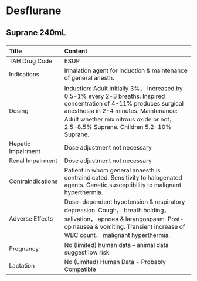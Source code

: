 # Desflurane

## Suprane 240mL

##### 

| Title              | Content                                                                                                                                                                                                                                               |
|:-------------------|:------------------------------------------------------------------------------------------------------------------------------------------------------------------------------------------------------------------------------------------------------|
| TAH Drug Code      | ESUP                                                                                                                                                                                                                                                  |
| Indications        | Inhalation agent for induction & maintenance of general anesth.                                                                                                                                                                                       |
| Dosing             | Induction: Adult Initially 3%， increased by 0.5-1% every 2-3 breaths. Inspired concentration of 4-11% produces surgical anesthesia in 2-4 minutes. Maintenance: Adult whether mix nitrous oxide or not， 2.5-8.5% Suprane. Children 5.2-10% Suprane. |
| Hepatic Impairment | Dose adjustment not necessary                                                                                                                                                                                                                         |
| Renal Impairment   | Dose adjustment not necessary                                                                                                                                                                                                                         |
| Contraindications  | Patient in whom general anaesth is contraindicated. Sensitivity to halogenated agents. Genetic susceptibility to malignant hyperthermia.                                                                                                              |
| Adverse Effects    | Dose-dependent hypotension & respiratory depression. Cough， breath holding， salivation， apnoea & laryngospasm. Post-op nausea & vomiting. Transient increase of WBC count， malignant hyperthermia.                                                |
| Pregnancy          | No (limited) human data – animal data suggest low risk                                                                                                                                                                                                |
| Lactation          | No (Limited) Human Data - Probably Compatible                                                                                                                                                                                                         |

